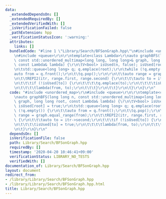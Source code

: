 ```yaml
---
data:
  _extendedDependsOn: []
  _extendedRequiredBy: []
  _extendedVerifiedWith: []
  _isVerificationFailed: false
  _pathExtension: hpp
  _verificationStatusIcon: ':warning:'
  attributes:
    links: []
  bundledCode: "#line 1 \"Library/Search/BFSonGraph.hpp\"\n#include <unordered_map>\r\
    \n#include <queue>\r\n\r\ntemplate<class Lambda>\r\nauto graphBFS(long long n,\
    \ const std::unordered_multimap<long long, long long>& graph, long long root,\
    \ const Lambda& lambda) {\r\n\tV<bool> isUsed(n, false); isUsed[root] = true;\r\
    \n\tstd::queue<long long> q; q.emplace(root);\r\n\twhile (!q.empty()) {\r\n\t\t\
    auto from = q.front();\r\n\t\tq.pop();\r\n\r\n\t\tauto range = graph.equal_range(from);\r\
    \n\t\tREPI2(itr, range.first, range.second) {\r\n\t\t\tauto to = itr->second;\r\
    \n\t\t\tif (!isUsed[to]) {\r\n\t\t\t\tq.emplace(to);\r\n\t\t\t\tisUsed[to] = true;\r\
    \n\t\t\t\tlambda(from, to);\r\n\t\t\t}\r\n\t\t}\r\n\t}\r\n}\r\n"
  code: "#include <unordered_map>\r\n#include <queue>\r\n\r\ntemplate<class Lambda>\r\
    \nauto graphBFS(long long n, const std::unordered_multimap<long long, long long>&\
    \ graph, long long root, const Lambda& lambda) {\r\n\tV<bool> isUsed(n, false);\
    \ isUsed[root] = true;\r\n\tstd::queue<long long> q; q.emplace(root);\r\n\twhile\
    \ (!q.empty()) {\r\n\t\tauto from = q.front();\r\n\t\tq.pop();\r\n\r\n\t\tauto\
    \ range = graph.equal_range(from);\r\n\t\tREPI2(itr, range.first, range.second)\
    \ {\r\n\t\t\tauto to = itr->second;\r\n\t\t\tif (!isUsed[to]) {\r\n\t\t\t\tq.emplace(to);\r\
    \n\t\t\t\tisUsed[to] = true;\r\n\t\t\t\tlambda(from, to);\r\n\t\t\t}\r\n\t\t}\r\
    \n\t}\r\n}\r\n"
  dependsOn: []
  isVerificationFile: false
  path: Library/Search/BFSonGraph.hpp
  requiredBy: []
  timestamp: '2020-04-20 10:46:41+09:00'
  verificationStatus: LIBRARY_NO_TESTS
  verifiedWith: []
documentation_of: Library/Search/BFSonGraph.hpp
layout: document
redirect_from:
- /library/Library/Search/BFSonGraph.hpp
- /library/Library/Search/BFSonGraph.hpp.html
title: Library/Search/BFSonGraph.hpp
---
```

